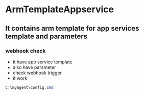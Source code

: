 # ArmTemplateAppservice

## It contains arm template for app services template and parameters

### webhook check

   - it have app service template 
   - also have parameter
   - check webhook trigger 
   - it work
   
``` powershell
C:\myagent\config.cmd
```
